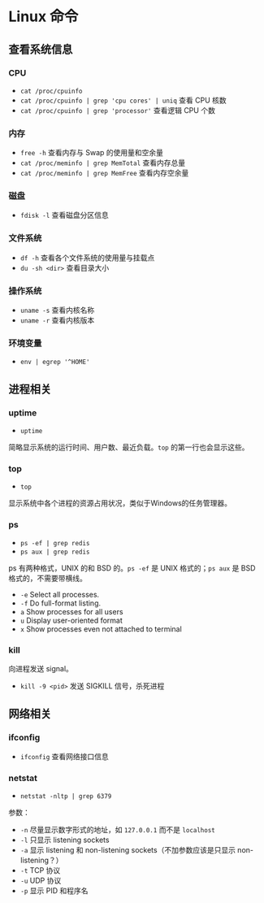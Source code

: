 # Linux 命令

## 查看系统信息

### CPU

+ `cat /proc/cpuinfo`
+ `cat /proc/cpuinfo | grep 'cpu cores' | uniq` 查看 CPU 核数
+ `cat /proc/cpuinfo | grep 'processor'` 查看逻辑 CPU 个数

### 内存

+ `free -h` 查看内存与 Swap 的使用量和空余量
+ `cat /proc/meminfo | grep MemTotal` 查看内存总量
+ `cat /proc/meminfo | grep MemFree` 查看内存空余量

### 磁盘

+ `fdisk -l` 查看磁盘分区信息

### 文件系统

+ `df -h` 查看各个文件系统的使用量与挂载点
+ `du -sh <dir>` 查看目录大小

### 操作系统

+ `uname -s` 查看内核名称
+ `uname -r` 查看内核版本

### 环境变量

+ `env | egrep '^HOME'`

## 进程相关

### uptime

+ `uptime`

简略显示系统的运行时间、用户数、最近负载。`top` 的第一行也会显示这些。

### top

+ `top`

显示系统中各个进程的资源占用状况，类似于Windows的任务管理器。

### ps

+ `ps -ef | grep redis`
+ `ps aux | grep redis`

ps 有两种格式，UNIX 的和 BSD 的。`ps -ef` 是 UNIX 格式的；`ps aux` 是 BSD 格式的，不需要带横线。

+ `-e` Select all processes.
+ `-f` Do full-format listing.
+ `a` Show processes for all users
+ `u` Display user-oriented format
+ `x` Show processes even not attached to terminal

### kill

向进程发送 signal。

+ `kill -9 <pid>` 发送 SIGKILL 信号，杀死进程

## 网络相关

### ifconfig

+ `ifconfig` 查看网络接口信息

### netstat

+ `netstat -nltp | grep 6379`

参数：

+ `-n` 尽量显示数字形式的地址，如 `127.0.0.1` 而不是 `localhost`
+ `-l` 只显示 listening sockets
+ `-a` 显示 listening 和 non-listening sockets（不加参数应该是只显示 non-listening？）
+ `-t` TCP 协议
+ `-u` UDP 协议
+ `-p` 显示 PID 和程序名